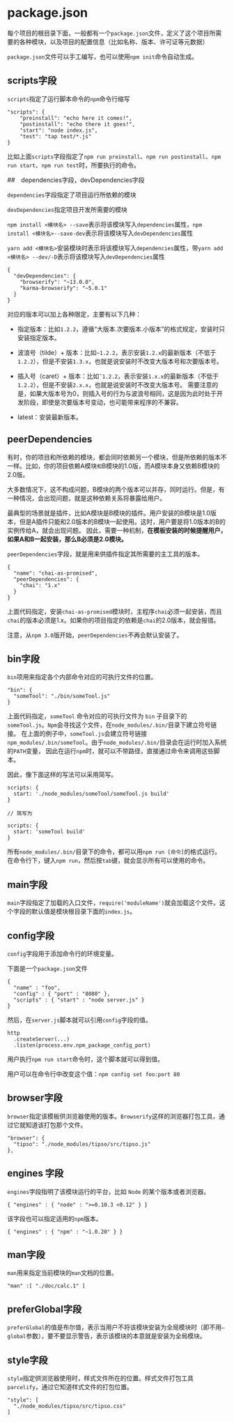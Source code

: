 # package.json

每个项目的根目录下面，一般都有一个`package.json`文件，定义了这个项目所需要的各种模块，以及项目的配置信息（比如名称、版本、许可证等元数据）

`package.json`文件可以手工编写，也可以使用`npm init`命令自动生成。

## scripts字段

`scripts`指定了运行脚本命令的`npm`命令行缩写

```
"scripts": {
    "preinstall": "echo here it comes!",
    "postinstall": "echo there it goes!",
    "start": "node index.js",
    "test": "tap test/*.js"
}
```

比如上面`scripts`字段指定了`npm run preinstall`、`npm run postinstall`、`npm run start`、`npm run test`时，所要执行的命令。

##　dependencies字段，devDependencies字段

`dependencies`字段指定了项目运行所依赖的模块

`devDependencies`指定项目开发所需要的模块

`npm install <模块名> --save`表示将该模块写入`dependencies`属性，`npm install <模块名>--save-dev`表示将该模块写入`devDependencies`属性

`yarn add <模块名>`安装模块时表示将该模块写入`dependencies`属性，带`yarn add <模块名> --dev/-D`表示将该模块写入`devDependencies`属性

```
{
  "devDependencies": {
    "browserify": "~13.0.0",
    "karma-browserify": "~5.0.1"
  }
}
```

对应的版本可以加上各种限定，主要有以下几种：

- 指定版本：比如`1.2.2`，遵循“大版本.次要版本.小版本”的格式规定，安装时只安装指定版本。

- 波浪号（tilde）+ 版本：比如`~1.2.2`，表示安装`1.2.x`的最新版本（不低于`1.2.2`），但是不安装`1.3.x`，也就是说安装时不改变大版本号和次要版本号。

- 插入号（caret）+ 版本：比如`ˆ1.2.2`，表示安装`1.x.x`的最新版本（不低于`1.2.2`），但是不安装`2.x.x`，也就是说安装时不改变大版本号。
需要注意的是，如果大版本号为0，则插入号的行为与波浪号相同，这是因为此时处于开发阶段，即使是次要版本号变动，也可能带来程序的不兼容。

- latest：安装最新版本。

## peerDependencies

有时，你的项目和所依赖的模块，都会同时依赖另一个模块，但是所依赖的版本不一样。比如，你的项目依赖A模块`和`B模块的1.0版，而A模块本身又依赖B模块的2.0版。

大多数情况下，这不构成问题，B模块的两个版本可以并存，同时运行。但是，有一种情况，会出现问题，就是这种依赖关系将暴露给用户。

最典型的场景就是插件，比如A模块是B模块的插件。用户安装的B模块是1.0版本，但是A插件只能和2.0版本的B模块一起使用。这时，用户要是将1.0版本的B的实例传给A，就会出现问题。
因此，需要一种机制，**在模板安装的时候提醒用户，如果A和B一起安装，那么B必须是2.0模块。**

`peerDependencies`字段，就是用来供插件指定其所需要的主工具的版本。

```
{
  "name": "chai-as-promised",
  "peerDependencies": {
    "chai": "1.x"
  }
}
```

上面代码指定，安装`chai-as-promised`模块时，主程序`chai`必须一起安装，而且`chai`的版本必须是1.x。如果你的项目指定的依赖是`chai`的2.0版本，就会报错。

注意，从`npm 3.0`版开始，`peerDependencies`不再会默认安装了。

## bin字段

`bin`项用来指定各个内部命令对应的可执行文件的位置。

```
"bin": {
  "someTool": "./bin/someTool.js"
}
```

上面代码指定，`someTool` 命令对应的可执行文件为 `bin` 子目录下的 `someTool.js`。`Npm`会寻找这个文件，在`node_modules/.bin/`目录下建立符号链接。
在上面的例子中，`someTool.js`会建立符号链接`npm_modules/.bin/someTool`。由于`node_modules/.bin/`目录会在运行时加入系统的`PATH`变量，
因此在运行`npm`时，就可以不带路径，直接通过命令来调用这些脚本。

因此，像下面这样的写法可以采用简写。

```
scripts: {  
  start: './node_modules/someTool/someTool.js build'
}

// 简写为

scripts: {  
  start: 'someTool build'
}
```

所有`node_modules/.bin/`目录下的命令，都可以用`npm run [命令]`的格式运行。在命令行下，键入`npm run`，然后按`tab`键，就会显示所有可以使用的命令。

## main字段

`main`字段指定了加载的入口文件，`require('moduleName')`就会加载这个文件。这个字段的默认值是模块根目录下面的`index.js`。

## config字段

`config`字段用于添加命令行的环境变量。

下面是一个`package.json`文件

```
{
  "name" : "foo",
  "config" : { "port" : "8080" },
  "scripts" : { "start" : "node server.js" }
}
```

然后，在`server.js`脚本就可以引用`config`字段的值。

```
http
  .createServer(...)
  .listen(process.env.npm_package_config_port)
```

用户执行`npm run start`命令时，这个脚本就可以得到值。

用户可以在命令行中改变这个值：`npm config set foo:port 80`

## browser字段

`browser`指定该模板供浏览器使用的版本。`Browserify`这样的浏览器打包工具，通过它就知道该打包那个文件。

```
"browser": {
  "tipso": "./node_modules/tipso/src/tipso.js"
},
```

## engines 字段

`engines`字段指明了该模块运行的平台，比如 `Node` 的某个版本或者浏览器。

```
{ "engines" : { "node" : ">=0.10.3 <0.12" } }
```

该字段也可以指定适用的`npm`版本。

```
{ "engines" : { "npm" : "~1.0.20" } }
```

## man字段

`man`用来指定当前模块的`man`文档的位置。

```
"man" :[ "./doc/calc.1" ]
```

## preferGlobal字段

`preferGlobal`的值是布尔值，表示当用户不将该模块安装为全局模块时（即不用`–global`参数），要不要显示警告，表示该模块的本意就是安装为全局模块。

## style字段

`style`指定供浏览器使用时，样式文件所在的位置。样式文件打包工具`parcelify`，通过它知道样式文件的打包位置。

```
"style": [
  "./node_modules/tipso/src/tipso.css"
]
```

